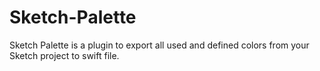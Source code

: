 # Sketch-Palette
Sketch Palette is a plugin to export all used and defined colors from your Sketch project to swift file. 
